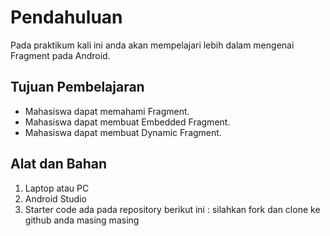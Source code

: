 # Pendahuluan

Pada praktikum kali ini anda akan mempelajari lebih dalam mengenai Fragment pada
Android.

## Tujuan Pembelajaran

- Mahasiswa dapat memahami Fragment.
- Mahasiswa dapat membuat Embedded Fragment.
- Mahasiswa dapat membuat Dynamic Fragment.

## Alat dan Bahan

1. Laptop atau PC
2. Android Studio
3. Starter code ada pada repository berikut ini : silahkan fork dan clone ke github anda masing masing

